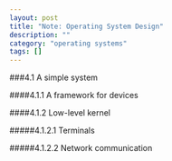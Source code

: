 ```yaml
---
layout: post
title: "Note: Operating System Design"
description: ""
category: "operating systems"
tags: []
---
```


###4.1 A simple system

####4.1.1 A framework for devices

####4.1.2 Low-level kernel

#####4.1.2.1 Terminals

#####4.1.2.2 Network communication
